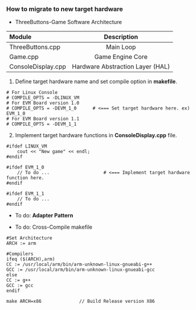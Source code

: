 ### How to migrate to new target hardware

* ThreeButtons-Game Software Architecture

|   Module                | Description                         |
|:------------------------|:-----------------------------------:|
|   ThreeButtons.cpp      |  Main Loop                          |
|   Game.cpp              |  Game Engine Core                   |
|   ConsoleDisplay.cpp    |  Hardware Abstraction Layer (HAL)   |

1) Define target hardware name and set compile option in __makefile__.
```
# For Linux Console
# COMPILE_OPTS = -DLINUX_VM
# For EVM Board version 1.0
# COMPILE_OPTS = -DEVM_1_0		# <=== Set target hardware here. ex) EVM_1_0
# For EVM Board version 1.1
# COMPILE_OPTS = -DEVM_1_1
```

2) Implement target hardware functions in __ConsoleDisplay.cpp__ file.
```
#ifdef LINUX_VM
	cout << "New game" << endl;
#endif

#ifdef EVM_1_0
	// To do ...					# <=== Implement target hardware function here.
#endif

#ifdef EVM_1_1
	// To do ...
#endif
```

* To do: __Adapter Pattern__

* To do: Cross-Compile makefile

```
#Set Architecture
ARCH := arm

#Compilers
ifeq ($(ARCH),arm)
CC := /usr/local/arm/bin/arm-unknown-linux-gnueabi-g++
GCC := /usr/local/arm/bin/arm-unknown-linux-gnueabi-gcc
else
CC := g++
GCC := gcc
endif
```

```
make ARCH=x86              // Build Release version X86
```
